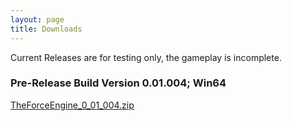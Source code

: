 ```yaml
---
layout: page
title: Downloads
---
```


Current Releases are for testing only, the gameplay is incomplete.

### Pre-Release Build Version 0.01.004; Win64
[TheForceEngine_0_01_004.zip](archive/TheForceEngine_0_01_004.zip)
